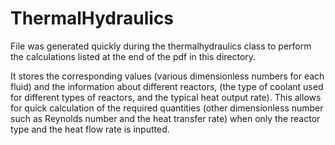 # ThermalHydraulics
File was generated quickly during the thermalhydraulics class to perform the calculations listed at the end of the pdf in this directory.

It stores the corresponding values (various dimensionless numbers for each fluid) and the information about different reactors, (the type of coolant used for different types of reactors, and the typical heat output rate). This allows for quick calculation of the required quantities (other dimensionless number such as Reynolds number and the heat transfer rate) when only the reactor type and the heat flow rate is inputted.
